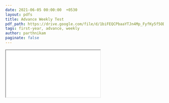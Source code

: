 ```yaml
---
date: 2021-06-05 00:00:00  +0530
layout: pdfs
title: Advance Weekly Test
pdf_path: https://drive.google.com/file/d/1biFEQCPbaaYTJn4Mp_FyfKy5f5ODztWp/preview?usp=drive_link
tags: first-year, advance, weekly
author: parthnikam
paginate: false
---
```


<iframe class="embed-pdf" src="{{ page.pdf_path }}#toolbar=0" seamless="seamless" scrolling="no" style="overflow:hidden"></iframe>
